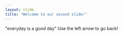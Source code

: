 ```yaml
---
layout: slide
title: "Welcome to our second slide!"
---
```

"everyday is a good day"
Use the left arrow to go back!
